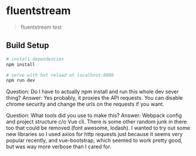 # fluentstream

> fluentstream test

## Build Setup

``` bash
# install dependencies
npm install

# serve with hot reload at localhost:8080
npm run dev

```

Question: Do I have to actually npm install and run this whole dev sever thing?
Answer: Yes probably, it proxies the API requests.  You can disable chrome security and change the urls on the requests if you want.

Question: What tools did you use to make this?
Answer: Webpack config and project structure c/o Vue cli. There is some other random junk in there too that could be removed (font awesome, lodash).  I wanted to try out some new libraries so I used axios for http requests just because it seems very popular recently, and vue-bootstrap, which seemed to work pretty good, but was way more verbose than I cared for.

